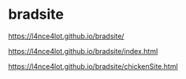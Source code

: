 # bradsite


https://l4nce4lot.github.io/bradsite/


https://l4nce4lot.github.io/bradsite/index.html


https://l4nce4lot.github.io/bradsite/chickenSite.html
